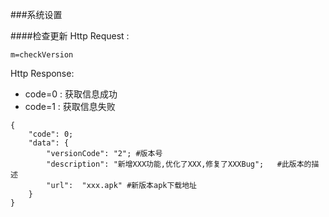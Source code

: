 ###<a name="1">系统设置</a>



####检查更新
Http Request : 

```
m=checkVersion
```
Http Response:

- code=0 : 获取信息成功
- code=1 : 获取信息失败

``` 
{ 
    "code": 0;
    "data": {
    	"versionCode": "2"; #版本号
    	"description": "新增XXX功能,优化了XXX,修复了XXXBug";   #此版本的描述
    	"url":  "xxx.apk" #新版本apk下载地址
	}
}
```
